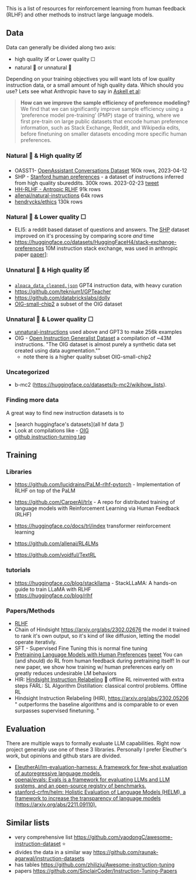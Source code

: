 
This is a list of resources for reinforcement learning from human feedback (RLHF) and other methods to instruct large language models.



## Data

Data can generally be divided along two axis:

- high quality 🗹 or Lower quality ☐
- natural 🧑 or unnatural 🤖

Depending on your training objectives you will want lots of low quality instruction data, or a small amount of high quality data. Which should you use? Lets see what Anthropic have to say in [Askell et al](https://arxiv.org/abs/2112.00861): 

> **How can we improve the sample efficiency of preference modeling?** We find that we can significantly improve sample efficiency using a ‘preference model pre-training’ (PMP) stage of training, where we first pre-train on large public datasets that encode human preference information, such as Stack Exchange, Reddit, and Wikipedia edits, before finetuning on smaller datasets encoding more specific human preferences.

### Natural 🧑 & High quality 🗹

- OASST1- [OpenAssistant Conversations Dataset](https://huggingface.co/datasets/OpenAssistant/oasst1) 160k rows, 2023-04-12
- SHP - [Stanford human preferences](https://huggingface.co/datasets/stanfordnlp/SHP) - a dataset of instructions inferred from high quality sbureddits. 300k rows. 2023-02-23  [tweet](https://twitter.com/ethayarajh/status/1628442009500524544/photo/1)
- [HH-RLHF - Antropic RLHF](https://huggingface.co/datasets/Anthropic/hh-rlhf) 91k rows
- [allenai/natural-instructions](https://github.com/allenai/natural-instructions) 64k rows
- [hendrycks/ethics](https://github.com/hendrycks/ethics) 130k rows

### Natural 🧑 & Lower quality ☐


-  ELI5: a reddit based dataset of questions and answers. The [SHP](https://huggingface.co/datasets/stanfordnlp/SHP) dataset improved on it's processing by comparing score *and* time
- https://huggingface.co/datasets/HuggingFaceH4/stack-exchange-preferences 10M instruction stack exchange, was used in anthropic paper  [paper](https://arxiv.org/abs/2112.00861)]: 

### Unnatural 🤖 & High quality  🗹

- [`alpaca_data_cleaned.json`](https://github.com/gururise/AlpacaDataCleaned) GPT4 instruction data, with heavy curation
- https://github.com/teknium1/GPTeacher
- https://github.com/databrickslabs/dolly
- [OIG-small-chip2](https://laion.ai/blog/oig-dataset/) a subset of the OIG dataset

### Unnatural 🤖 & Lower quality ☐

- [unnatural-instructions](https://github.com/orhonovich/unnatural-instructions) used above and GPT3 to make 256k examples
- OIG - [Open Instruction Generalist Dataset](https://laion.ai/blog/oig-dataset/) a compilation of ~43M instructions. "The OIG dataset is almost purely a synthetic data set created using data augmentation.""
	- note there is a higher quality subset OIG-small-chip2

### Uncategorized

- b-mc2 (https://huggingface.co/datasets/b-mc2/wikihow_lists).


### Finding more data

A great way to find new instruction datasets is to
- [search huggingface's datasets](all hf data [1](https://huggingface.co/search/full-text?q=rlhf&type=dataset))
- Look at compilations like - [OIG](https://laion.ai/blog/oig-dataset/)
- [github instruction-turning tag](https://github.com/topics/instruction-tuning)



## Training

### Libraries

- https://github.com/lucidrains/PaLM-rlhf-pytorch - Implementation of RLHF on top of the PaLM 
- https://github.com/CarperAI/trlx - A repo for distributed training of language models with Reinforcement Learning via Human Feedback (RLHF) 

- https://huggingface.co/docs/trl/index transformer reinforcement learning
- https://github.com/allenai/RL4LMs
- https://github.com/voidful/TextRL

### tutorials

- https://huggingface.co/blog/stackllama - StackLLaMA: A hands-on guide to train LLaMA with RLHF 
- https://huggingface.co/blog/rlhf


### Papers/Methods

- [RLHF](https://arxiv.org/pdf/2009.01325.pdf)
- Chain of Hindsight https://arxiv.org/abs/2302.02676 the model it trained to rank it's own output, so it's kind of like diffusion, letting the model operate iterativly. 
- SFT - Supervised Fine Tuning this is normal fine tuning
- [Pretraining Language Models with Human Preferences](https://arxiv.org/abs/2302.08582) [tweet](https://twitter.com/tomekkorbak/status/1628088313252052993?lang=en) You can (and should) do RL from human feedback during pretraining itself! In our new paper, we show how training w/ human preferences early on greatly reduces undesirable LM behaviors
- HIR: [Hindsight Instruction Relabeling](https://twitter.com/tianjun_zhang/status/1628180891368570881) 💩 offline RL reinvented with extra steps
 FARL: SL
  Algorithm Distillation: classical control problems. Offline RL
- Hindsight Instruction Relabeling (HIR), https://arxiv.org/abs/2302.05206 " outperforms the baseline algorithms and is comparable to or even surpasses supervised finetuning. "
  
  
 
## Evaluation

There are multiple ways to formally evaluate LLM capabilities. Right now project generally use one of these 3 libraries. Personally I prefer Eleuther's work, but opinions and github stars are divided.

- [EleutherAI/lm-evaluation-harness: A framework for few-shot evaluation of autoregressive language models.](https://github.com/EleutherAI/lm-evaluation-harness)
- [openai/evals: Evals is a framework for evaluating LLMs and LLM systems, and an open-source registry of benchmarks.](https://github.com/openai/evals)
- [stanford-crfm/helm: Holistic Evaluation of Language Models (HELM), a framework to increase the transparency of language models (https://arxiv.org/abs/2211.09110).](https://github.com/stanford-crfm/helm)

## Similar lists

- very comprehensive list https://github.com/yaodongC/awesome-instruction-dataset :star:
- divides the data in a similar way https://github.com/raunak-agarwal/instruction-datasets
- has tables https://github.com/zhilizju/Awesome-instruction-tuning
- papers https://github.com/SinclairCoder/Instruction-Tuning-Papers

